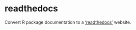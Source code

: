 # readthedocs

Convert R package documentation to a
[‘readthedocs’](https://readthedocs.org/) website.
